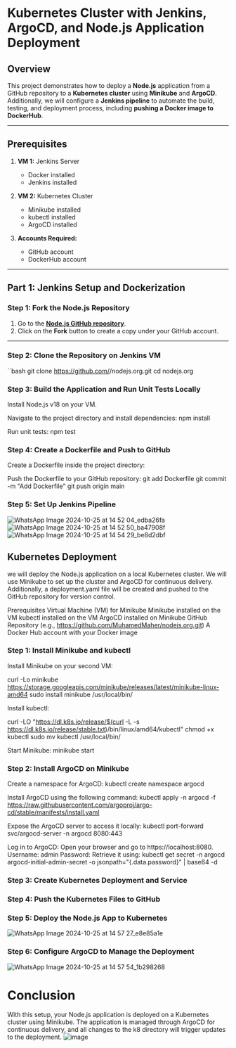 # Kubernetes Cluster with Jenkins, ArgoCD, and Node.js Application Deployment

## Overview

This project demonstrates how to deploy a **Node.js** application from a GitHub repository to a **Kubernetes cluster** using **Minikube** and **ArgoCD**. Additionally, we will configure a **Jenkins pipeline** to automate the build, testing, and deployment process, including **pushing a Docker image to DockerHub**.

---

## Prerequisites

1. **VM 1:** Jenkins Server  
   - Docker installed  
   - Jenkins installed  
2. **VM 2:** Kubernetes Cluster  
   - Minikube installed  
   - kubectl installed  
   - ArgoCD installed  

3. **Accounts Required:**
   - GitHub account  
   - DockerHub account  

---
## Part 1: Jenkins Setup and Dockerization

### Step 1: Fork the Node.js Repository

1. Go to the **[Node.js GitHub repository](https://github.com/nodejs/nodejs.org.git)**.  
2. Click on the **Fork** button to create a copy under your GitHub account.

---

### Step 2: Clone the Repository on Jenkins VM

``bash
git clone https://github.com/<your-username>/nodejs.org.git
cd nodejs.org


### Step 3: Build the Application and Run Unit Tests Locally
Install Node.js v18 on your VM.

Navigate to the project directory and install dependencies:
npm install

Run unit tests:
npm test

### Step 4: Create a Dockerfile and Push to GitHub
Create a Dockerfile inside the project directory:

Push the Dockerfile to your GitHub repository:
git add Dockerfile
git commit -m "Add Dockerfile"
git push origin main

### Step 5: Set Up Jenkins Pipeline
![WhatsApp Image 2024-10-25 at 14 52 04_edba26fa](https://github.com/user-attachments/assets/5aac3758-f2bc-4c48-9a4f-d557fd632277)
![WhatsApp Image 2024-10-25 at 14 52 50_ba47908f](https://github.com/user-attachments/assets/305a3fed-abd3-4a8c-9598-279e398b9580)
![WhatsApp Image 2024-10-25 at 14 54 29_be8d2dbf](https://github.com/user-attachments/assets/22d9e0c3-dbad-43b9-b898-7f2514a19cd9)




## Kubernetes Deployment
 we will deploy the Node.js application on a local Kubernetes cluster. We will use Minikube to set up the cluster and ArgoCD for continuous delivery. Additionally, a deployment.yaml file will be created and pushed to the GitHub repository for version control.

Prerequisites
Virtual Machine (VM) for Minikube
Minikube installed on the VM
kubectl installed on the VM
ArgoCD installed on Minikube
GitHub Repository (e.g., https://github.com/MuhamedMaher/nodejs.org.git)
A Docker Hub account with your Docker image

### Step 1: Install Minikube and kubectl
Install Minikube on your second VM:

curl -Lo minikube https://storage.googleapis.com/minikube/releases/latest/minikube-linux-amd64
sudo install minikube /usr/local/bin/

Install kubectl:

curl -LO "https://dl.k8s.io/release/$(curl -L -s https://dl.k8s.io/release/stable.txt)/bin/linux/amd64/kubectl"
chmod +x kubectl
sudo mv kubectl /usr/local/bin/

Start Minikube:
minikube start

### Step 2: Install ArgoCD on Minikube
Create a namespace for ArgoCD:
kubectl create namespace argocd

Install ArgoCD using the following command:
kubectl apply -n argocd -f https://raw.githubusercontent.com/argoproj/argo-cd/stable/manifests/install.yaml

Expose the ArgoCD server to access it locally:
kubectl port-forward svc/argocd-server -n argocd 8080:443

Log in to ArgoCD:
Open your browser and go to https://localhost:8080.
Username: admin
Password: Retrieve it using:
kubectl get secret -n argocd argocd-initial-admin-secret -o jsonpath="{.data.password}" | base64 -d

### Step 3: Create Kubernetes Deployment and Service

### Step 4: Push the Kubernetes Files to GitHub

### Step 5: Deploy the Node.js App to Kubernetes
![WhatsApp Image 2024-10-25 at 14 57 27_e8e85a1e](https://github.com/user-attachments/assets/c7669cb8-a216-4c88-b992-694116289065)


### Step 6: Configure ArgoCD to Manage the Deployment
![WhatsApp Image 2024-10-25 at 14 57 54_1b298268](https://github.com/user-attachments/assets/92d50ec5-61f9-426c-b26a-5b22dfa7dc7c)


# Conclusion
With this setup, your Node.js application is deployed on a Kubernetes cluster using Minikube. The application is managed through ArgoCD for continuous delivery, and all changes to the k8 directory will trigger updates to the deployment.
![image](https://github.com/user-attachments/assets/18a2d2fe-1b2b-40f5-9bea-740e7c904b1f)




